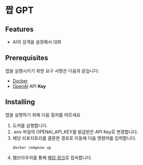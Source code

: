 # 짭 GPT


## Features

- AI의 성격을 설정해서 대화

## **Prerequisites**

앱을 실행시키기 위한 요구 사항은 다음과 같습니다:
- [Docker](https://www.docker.com/get-started/)
- [OpenAI](https://platform.openai.com/api-keys) API **Key**

## Installing

앱을 실행하기 위해 다음 절차를 따르세요

1. 도커를 실행합니다. 
2. .env 파일의 OPENAI_API_KEY를 발급받은 API Key로 변경합니다.
3. 해당 리포지토리를 클론한 경로로 이동해 다음 명령어를 입력합니다.
   ```
   docker compose up
   ```
4. 웹브라우저를 통해 [해당 링크](http://localhost:80)로 접속합니다.
